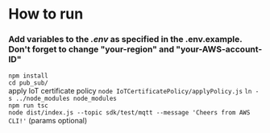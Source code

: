 # How to run

### Add variables to the *.env* as specified in the .env.example. Don't forget to change "your-region" and "your-AWS-account-ID"

`npm install`<br/>
`cd pub_sub/`<br/>
apply IoT certificate policy `node IoTCertificatePolicy/applyPolicy.js`
`ln -s ../node_modules node_modules`<br/>
`npm run tsc`<br/>
`node dist/index.js --topic sdk/test/mqtt --message 'Cheers from AWS CLI!'` (params optional)

